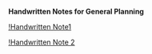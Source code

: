 **Handwritten Notes for General Planning**

[!Handwritten Note1](https://github.com/wendybovill/quiz-project/blob/875c4591ab00e6ab49918cd45e2e4f2bd67ed2c4/documentation/images/IMG_5833.jpg)

[!Handwritten Note 2](https://github.com/wendybovill/quiz-project/blob/6a68eb3716e65a02971d03ddc254c2ebde5e7cfb/documentation/images/IMG_5834.jpg)

